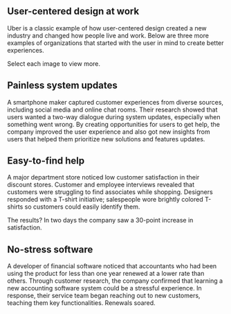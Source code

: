 ## User-centered design at work

Uber is a classic example of how user-centered design created a new industry and changed how people live and work. Below are three more examples of organizations that started with the user in mind to create better experiences.

Select each image to view more.

## Painless system updates

A smartphone maker captured customer experiences from diverse sources, including social media and online chat rooms. Their research showed that users wanted a two-way dialogue during system updates, especially when something went wrong. By creating opportunities for users to get help, the company improved the user experience and also got new insights from users that helped them prioritize new solutions and features updates.

## Easy-to-find help

A major department store noticed low customer satisfaction in their discount stores. Customer and employee interviews revealed that customers were struggling to find associates while shopping. Designers responded with a T-shirt initiative; salespeople wore brightly colored T-shirts so customers could easily identify them.

The results? In two days the company saw a 30-point increase in satisfaction.

## No-stress software

A developer of financial software noticed that accountants who had been using the product for less than one year renewed at a lower rate than others. Through customer research, the company confirmed that learning a new accounting software system could be a stressful experience. In response, their service team began reaching out to new customers, teaching them key functionalities. Renewals soared.
